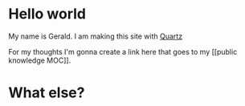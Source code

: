 # Hello world

My name is Gerald.  I am making this site with [Quartz](https://quartz.jzhao.xyz)

For my thoughts I'm gonna create a link here that goes to my [[public knowledge MOC]].

# What else? 
